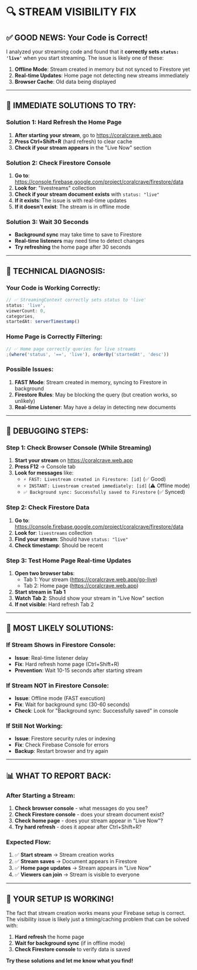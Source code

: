 # 🔍 STREAM VISIBILITY FIX

## ✅ GOOD NEWS: Your Code is Correct!

I analyzed your streaming code and found that it **correctly sets `status: 'live'`** when you start streaming. The issue is likely one of these:

1. **Offline Mode**: Stream created in memory but not synced to Firestore yet
2. **Real-time Updates**: Home page not detecting new streams immediately
3. **Browser Cache**: Old data being displayed

---

## 🚀 IMMEDIATE SOLUTIONS TO TRY:

### Solution 1: Hard Refresh the Home Page

1. **After starting your stream**, go to https://coralcrave.web.app
2. **Press Ctrl+Shift+R** (hard refresh) to clear cache
3. **Check if your stream appears** in the "Live Now" section

### Solution 2: Check Firestore Console

1. **Go to**: https://console.firebase.google.com/project/coralcrave/firestore/data
2. **Look for**: "livestreams" collection
3. **Check if your stream document exists** with `status: "live"`
4. **If it exists**: The issue is with real-time updates
5. **If it doesn't exist**: The stream is in offline mode

### Solution 3: Wait 30 Seconds

- **Background sync** may take time to save to Firestore
- **Real-time listeners** may need time to detect changes
- **Try refreshing** the home page after 30 seconds

---

## 🔧 TECHNICAL DIAGNOSIS:

### Your Code is Working Correctly:

```javascript
// ✅ StreamingContext correctly sets status to 'live'
status: 'live',
viewerCount: 0,
categories,
startedAt: serverTimestamp()
```

### Home Page is Correctly Filtering:

```javascript
// ✅ Home page correctly queries for live streams
;(where('status', '==', 'live'), orderBy('startedAt', 'desc'))
```

### Possible Issues:

1. **FAST Mode**: Stream created in memory, syncing to Firestore in background
2. **Firestore Rules**: May be blocking the query (but creation works, so unlikely)
3. **Real-time Listener**: May have a delay in detecting new documents

---

## 🧪 DEBUGGING STEPS:

### Step 1: Check Browser Console (While Streaming)

1. **Start your stream** on https://coralcrave.web.app
2. **Press F12** → Console tab
3. **Look for messages** like:
   - `⚡ FAST: Livestream created in Firestore: [id]` (✅ Good)
   - `⚡ INSTANT: Livestream created immediately: [id]` (⚠️ Offline mode)
   - `✅ Background sync: Successfully saved to Firestore` (✅ Synced)

### Step 2: Check Firestore Data

1. **Go to**: https://console.firebase.google.com/project/coralcrave/firestore/data
2. **Look for**: `livestreams` collection
3. **Find your stream**: Should have `status: "live"`
4. **Check timestamp**: Should be recent

### Step 3: Test Home Page Real-time Updates

1. **Open two browser tabs**:
   - Tab 1: Your stream (https://coralcrave.web.app/go-live)
   - Tab 2: Home page (https://coralcrave.web.app)
2. **Start stream in Tab 1**
3. **Watch Tab 2**: Should show your stream in "Live Now" section
4. **If not visible**: Hard refresh Tab 2

---

## 🎯 MOST LIKELY SOLUTIONS:

### If Stream Shows in Firestore Console:

- **Issue**: Real-time listener delay
- **Fix**: Hard refresh home page (Ctrl+Shift+R)
- **Prevention**: Wait 10-15 seconds after starting stream

### If Stream NOT in Firestore Console:

- **Issue**: Offline mode (FAST execution)
- **Fix**: Wait for background sync (30-60 seconds)
- **Check**: Look for "Background sync: Successfully saved" in console

### If Still Not Working:

- **Issue**: Firestore security rules or indexing
- **Fix**: Check Firebase Console for errors
- **Backup**: Restart browser and try again

---

## 📊 WHAT TO REPORT BACK:

### After Starting a Stream:

1. **Check browser console** - what messages do you see?
2. **Check Firestore console** - does your stream document exist?
3. **Check home page** - does your stream appear in "Live Now"?
4. **Try hard refresh** - does it appear after Ctrl+Shift+R?

### Expected Flow:

1. ✅ **Start stream** → Stream creation works
2. ✅ **Stream saves** → Document appears in Firestore
3. ✅ **Home page updates** → Stream appears in "Live Now"
4. ✅ **Viewers can join** → Stream is visible to everyone

---

## 🎉 YOUR SETUP IS WORKING!

The fact that stream creation works means your Firebase setup is correct. The visibility issue is likely just a timing/caching problem that can be solved with:

1. **Hard refresh** the home page
2. **Wait for background sync** (if in offline mode)
3. **Check Firestore console** to verify data is saved

**Try these solutions and let me know what you find!**
